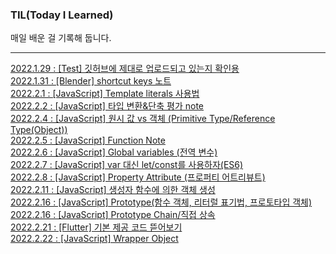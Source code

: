 ### TIL(Today I Learned)

매일 배운 걸 기록해 둡니다.</center>

---
[2022.1.29 : [Test] 깃허브에 제대로 업로드되고 있는지 확인용](https://pearjam.tistory.com/3) <br>
[2022.1.31 : [Blender] shortcut keys 노트](https://pearjam.tistory.com/4) <br>
[2022.2.1 : [JavaScript] Template literals 사용법](https://pearjam.tistory.com/5) <br>
[2022.2.2 : [JavaScript] 타입 변환&단축 평가 note](https://pearjam.tistory.com/6) <br>
[2022.2.4 : [JavaScript] 원시 값 vs 객체 (Primitive Type/Reference Type(Object))](https://pearjam.tistory.com/7) <br>
[2022.2.5 : [JavaScript] Function Note](https://pearjam.tistory.com/8) <br>
[2022.2.6 : [JavaScript] Global variables (전역 변수)](https://pearjam.tistory.com/9) <br>
[2022.2.7 : [JavaScript] var 대신 let/const를 사용하자(ES6)](https://pearjam.tistory.com/10) <br>
[2022.2.8 : [JavaScript] Property Attribute (프로퍼티 어트리뷰트)](https://pearjam.tistory.com/11) <br>
[2022.2.11 : [JavaScript] 생성자 함수에 의한 객체 생성](https://pearjam.tistory.com/12) <br>
[2022.2.16 : [JavaScript] Prototype(함수 객체, 리터럴 표기법, 프로토타입 객체)](https://pearjam.tistory.com/13) <br>
[2022.2.16 : [JavaScript] Prototype Chain/직접 상속](https://pearjam.tistory.com/14) <br>
[2022.2.21 : [Flutter] 기본 제공 코드 뜯어보기](https://pearjam.tistory.com/15) <br>
[2022.2.22 : [JavaScript] Wrapper Object](https://pearjam.tistory.com/16) <br>
